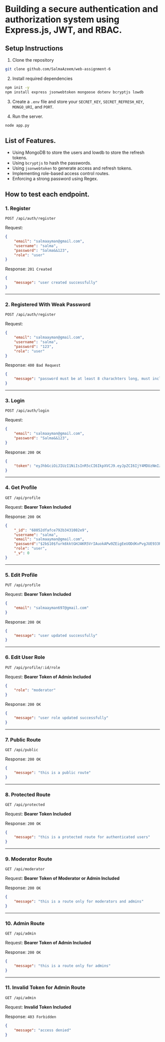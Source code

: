 # Building a secure authentication and authorization system using Express.js, JWT, and RBAC.

## Setup Instructions
1. Clone the repository
```bash
git clone github.com/SalmaAzeem/web-assignment-6
```

2. Install required dependencies
```bash
npm init -y
npm install express jsonwebtoken mongoose dotenv bcryptjs lowdb 
```

3. Create a `.env` file and store your `SECRET_KEY`, `SECRET_REFRESH_KEY`, `MONGO_URI`, and `PORT`.

4. Run the server.
```bash
node app.py
```

## List of Features.
- Using MongoDB to store the users and lowdb to store the refresh tokens.
- Using `bcryptjs` to hash the passwords.
- Using `jsonwebtoken` to generate access and refresh tokens.
- Implementing role-based access control routes.
- Enforcing a strong password using Regex.

## How to test each endpoint.
### 1. Register
`POST /api/auth/register`

Request:
```json
{
    "email": "salmaayman@gmail.com",
    "username": "salma",
    "password": "Salma&&123",
    "role": "user"
}
```

Response: `201 Created`
```json
{
    "message": "user created successfully"
}
```
---

### 2. Registered With Weak Password
`POST /api/auth/register`

Request:
```json
{
    "email": "salmaayman@gmail.com",
    "username": "salma",
    "password": "123",
    "role": "user"
}
```

Response: `400 Bad Request`
```json
{
    "message": "password must be at least 8 charachters long, must include 1 number and 1 special character"
}
```
--- 
### 3. Login
`POST /api/auth/login`

Request:
```json
{
    "email": "salmaayman@gmail.com",
    "password": "Salma&&123",
}
```

Response: `200 OK`
```json
{
    "token": "eyJhbGciOiJIUzI1NiIsInR5cCI6IkpXVCJ9.eyJpZCI6IjY4MDUzNmIzN2VkZWVjNThkYzVkMzEyNCIsInJvbGUiOiJ1c2VyIiwiaWF0IjoxNzQ1MTcyMTkyLCJleHAiOjE3NDUxNzU3OTJ9.KcU4LsBKIJz4JXJ_x_Ut7HMnZCw-2WlyxOObluaIEuU"
}
```
---

### 4. Get Profile
`GET /api/profile`

Request: **Bearer Token Included**

Response: `200 OK`
```json
{
    "_id": "68052dfafce792b3431082e9",
    "username": "salma",
    "email": "salmaayman@gmail.com",
    "password":"$2b$10$furk6kktGHJAKR5VrIAuokAPw9ZEigEeUODdKvPvgJUE933R/y",
    "role": "user",
    "_v": 0
}
```
---

### 5. Edit Profile
`PUT /api/profile`

Request: **Bearer Token Included**
```json
{
    "email": "salmaayman697@gmail.com"
}
```
Response: `200 OK`
```json
{
    "message": "user updated successfully"
}
```
---

### 6. Edit User Role
`PUT /api/profile/:id/role`

Request: **Bearer Token of Admin Included**
```json
{
    "role": "moderator"
}
```
Response: `200 OK`
```json
{
    "message": "user role updated successfully"
}
```
---

### 7. Public Route
`GET /api/public`

Response: `200 OK`
```json
{
    "message": "this is a public route"
}
```

---
### 8. Protected Route
`GET /api/protected`

Request: **Bearer Token Included**

Response: `200 OK`
```json
{
    "message": "this is a protected route for authenticated users"
}
```
---
### 9. Moderator Route
`GET /api/moderator`

Request: **Bearer Token of Moderator or Admin Included**

Response: `200 OK`
```json
{
    "message": "this is a route only for moderators and admins"
}
```
---
### 10. Admin Route
`GET /api/admin`

Request: **Bearer Token of Admin Included**

Response: `200 OK`
```json
{
    "message": "this is a route only for admins"
}
```
---

### 11. Invalid Token for Admin Route
`GET /api/admin`

Request: **Invalid Token Included**

Response: `403 Forbidden`
```json
{
    "message": "access denied"
}
```
